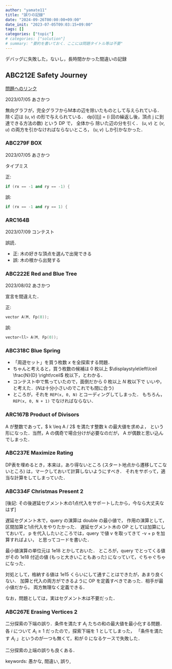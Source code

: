```yaml
---
author: "yamate11"
title: "誤りの記録"
date: "2024-09-26T00:00:00+09:00"
date_init: "2023-07-05T09:03:15+09:00"
tags: []
categories: ["topic"]
# categories: ["solution"]
# summary: "要約を書いておく．ここには問題タイトル等は不要" 
---
```


デバッグに失敗した，ないし，長時間かかった間違いの記録

## ABC212E Safety Journey

[問題へのリンク](https://atcoder.jp/contests/abc212/tasks/abc212_e)

2023/07/05 あさかつ

無向グラフが，完全グラフからM本の辺を除いたものとして与えられている．
除く辺は $(u, v)$ の形で与えられている．
dp[i][j] = (i 回の繰返し後，頂点 j に到達できる方法の数) という DP で，
全体から 除いた辺の分を引く．
$(u, v)$ と $(v, u)$ の両方を引かなければならないところ，
$(u, v)$ しか引かなかった．

### ABC279F BOX

2023/07/05 あさかつ

タイプミス

正:
```cpp
if (rx == -1 and ry == -1) {
```

誤:
```cpp
if (rx == -1 and ry == 1) {
```

### ARC164B

2023/07/09 コンテスト

誤読．

* 正: 木の好きな頂点を選んで出発できる
* 誤: 木の根から出発する

### ABC222E Red and Blue Tree

2023/08/02 あさかつ

宣言を間違えた．

正:
```cpp
vector A(M, Fp(0));
```

誤:
```cpp
vector<ll> A(M, Fp(0));
```

### ABC318C Blue Spring

* 「周遊セット」を買う枚数 $x$ を全探索する問題．
* ちゃんと考えると，買う枚数の候補は $0$ 枚以上
  $\displaystyle\left\lceil \frac{N}{D} \right\rceil$ 枚以下，とわかる．
* コンテスト中で焦っていたので，面倒だから $0$ 枚以上 $N$ 枚以下で
  いいや，と考えた．($N$は十分小さいのでこれでも間に合う)
* ところが，それを `REP(x, 0, N)` とコーディングしてしまった．
  もちろん，`REP(x, 0, N + 1)` でなければならない．

### ARC167B Product of Divisors

A が整数であって，$ k \leq A / 2$ を満たす整数 k の最大値を求めよ，
という形になった．当然，A の偶奇で場合分けが必要なのだが，
A が偶数と思い込んでしまった．

### ABC237E Maximize Rating

DP表を埋めるとき，本来は，あり得ないところ (スタート地点から遷移してこないところ) は，マークしておいて計算しないようにすべき．
それをサボって，適当な計算をしてしまっていた．

### ABC334F Christmas Present 2

[後記: その後遅延セグメント木の1点代入をサポートしたから，今なら大丈夫なはず]

遅延セグメント木で，query の演算は double の最小値で，
作用の演算として，区間加算と1点代入をやりたかった．
遅延セグメント木の OP としては加算にしておいて，
p を代入したいところでは，query で値 v を取ってきて -v + p を加算すればよい，
と思ってコードを書いた．

最小値演算の単位元は 1e18 とかしておいた．
ところが，query でとってくる値がその 1e18 付近の値 (もっと大きいこともあった)
になっていて，ぐちゃぐちゃになった．

対処として，格納する値は 1e15 くらいにして通すことはできたが，あまり良くない．
加算と代入の両方ができるように OP を定義すべきであった．相手が最小値だから，
両方無理なく定義できる．

なお，問題としては，実はセグメント木は不要だった．

### ABC267E Erasing Vertices 2

二分探索の下端の誤り．条件を満たす $A_i$ たちの和の最大値を最小化する問題．
各 $i$ について $A_i \geq 1$ だったので，探索下端を $1$ としてしまった，
「条件を満たす $A_i$ 」というのが一つも無くて，和が $0$ になるケースで失敗した．

二分探索の上端の誤りも良くある．



keywords: 愚かな, 間違い, 誤り, 
